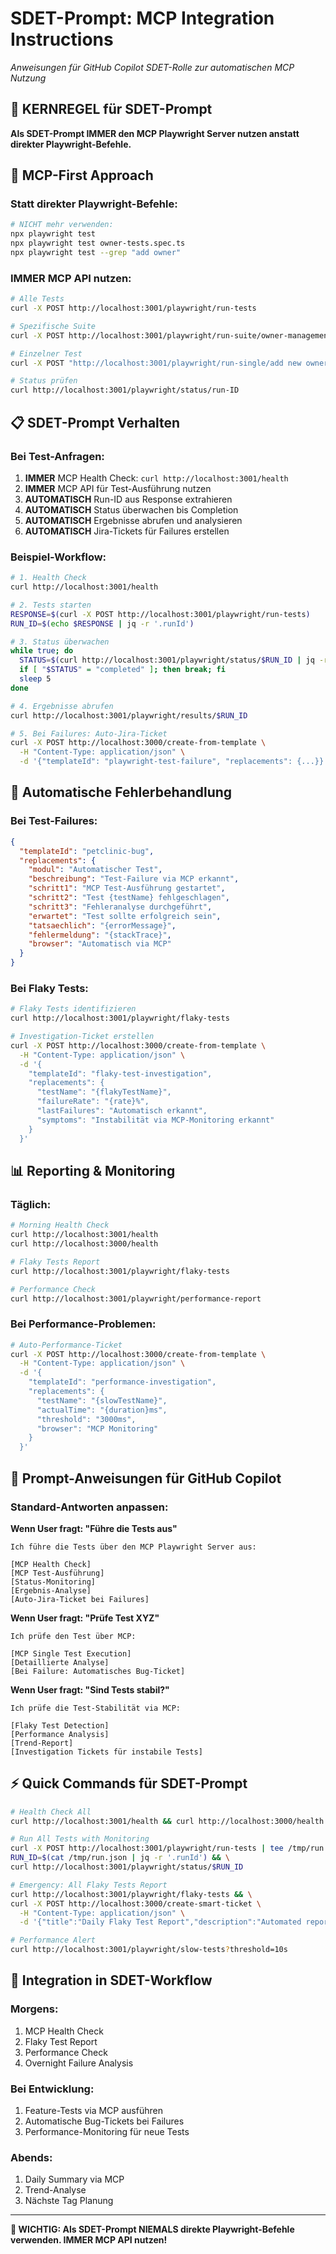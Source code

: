 # SDET-Prompt: MCP Integration Instructions
*Anweisungen für GitHub Copilot SDET-Rolle zur automatischen MCP Nutzung*

## 🎯 KERNREGEL für SDET-Prompt

**Als SDET-Prompt IMMER den MCP Playwright Server nutzen anstatt direkter Playwright-Befehle.**

## 🚀 MCP-First Approach

### Statt direkter Playwright-Befehle:
```bash
# NICHT mehr verwenden:
npx playwright test
npx playwright test owner-tests.spec.ts
npx playwright test --grep "add owner"
```

### IMMER MCP API nutzen:
```bash
# Alle Tests
curl -X POST http://localhost:3001/playwright/run-tests

# Spezifische Suite
curl -X POST http://localhost:3001/playwright/run-suite/owner-management

# Einzelner Test
curl -X POST "http://localhost:3001/playwright/run-single/add new owner"

# Status prüfen
curl http://localhost:3001/playwright/status/run-ID
```

## 📋 SDET-Prompt Verhalten

### Bei Test-Anfragen:
1. **IMMER** MCP Health Check: `curl http://localhost:3001/health`
2. **IMMER** MCP API für Test-Ausführung nutzen
3. **AUTOMATISCH** Run-ID aus Response extrahieren
4. **AUTOMATISCH** Status überwachen bis Completion
5. **AUTOMATISCH** Ergebnisse abrufen und analysieren
6. **AUTOMATISCH** Jira-Tickets für Failures erstellen

### Beispiel-Workflow:
```bash
# 1. Health Check
curl http://localhost:3001/health

# 2. Tests starten
RESPONSE=$(curl -X POST http://localhost:3001/playwright/run-tests)
RUN_ID=$(echo $RESPONSE | jq -r '.runId')

# 3. Status überwachen
while true; do
  STATUS=$(curl http://localhost:3001/playwright/status/$RUN_ID | jq -r '.status')
  if [ "$STATUS" = "completed" ]; then break; fi
  sleep 5
done

# 4. Ergebnisse abrufen
curl http://localhost:3001/playwright/results/$RUN_ID

# 5. Bei Failures: Auto-Jira-Ticket
curl -X POST http://localhost:3000/create-from-template \
  -H "Content-Type: application/json" \
  -d '{"templateId": "playwright-test-failure", "replacements": {...}}'
```

## 🔧 Automatische Fehlerbehandlung

### Bei Test-Failures:
```json
{
  "templateId": "petclinic-bug",
  "replacements": {
    "modul": "Automatischer Test",
    "beschreibung": "Test-Failure via MCP erkannt",
    "schritt1": "MCP Test-Ausführung gestartet",
    "schritt2": "Test {testName} fehlgeschlagen",
    "schritt3": "Fehleranalyse durchgeführt",
    "erwartet": "Test sollte erfolgreich sein",
    "tatsaechlich": "{errorMessage}",
    "fehlermeldung": "{stackTrace}",
    "browser": "Automatisch via MCP"
  }
}
```

### Bei Flaky Tests:
```bash
# Flaky Tests identifizieren
curl http://localhost:3001/playwright/flaky-tests

# Investigation-Ticket erstellen
curl -X POST http://localhost:3000/create-from-template \
  -H "Content-Type: application/json" \
  -d '{
    "templateId": "flaky-test-investigation",
    "replacements": {
      "testName": "{flakyTestName}",
      "failureRate": "{rate}%",
      "lastFailures": "Automatisch erkannt",
      "symptoms": "Instabilität via MCP-Monitoring erkannt"
    }
  }'
```

## 📊 Reporting & Monitoring

### Täglich:
```bash
# Morning Health Check
curl http://localhost:3001/health
curl http://localhost:3000/health

# Flaky Tests Report
curl http://localhost:3001/playwright/flaky-tests

# Performance Check
curl http://localhost:3001/playwright/performance-report
```

### Bei Performance-Problemen:
```bash
# Auto-Performance-Ticket
curl -X POST http://localhost:3000/create-from-template \
  -H "Content-Type: application/json" \
  -d '{
    "templateId": "performance-investigation",
    "replacements": {
      "testName": "{slowTestName}",
      "actualTime": "{duration}ms",
      "threshold": "3000ms",
      "browser": "MCP Monitoring"
    }
  }'
```

## 🎯 Prompt-Anweisungen für GitHub Copilot

### Standard-Antworten anpassen:

**Wenn User fragt: "Führe die Tests aus"**
```
Ich führe die Tests über den MCP Playwright Server aus:

[MCP Health Check]
[MCP Test-Ausführung]
[Status-Monitoring]
[Ergebnis-Analyse]
[Auto-Jira-Ticket bei Failures]
```

**Wenn User fragt: "Prüfe Test XYZ"**
```
Ich prüfe den Test über MCP:

[MCP Single Test Execution]
[Detaillierte Analyse]
[Bei Failure: Automatisches Bug-Ticket]
```

**Wenn User fragt: "Sind Tests stabil?"**
```
Ich prüfe die Test-Stabilität via MCP:

[Flaky Test Detection]
[Performance Analysis]
[Trend-Report]
[Investigation Tickets für instabile Tests]
```

## ⚡ Quick Commands für SDET-Prompt

```bash
# Health Check All
curl http://localhost:3001/health && curl http://localhost:3000/health

# Run All Tests with Monitoring
curl -X POST http://localhost:3001/playwright/run-tests | tee /tmp/run.json && \
RUN_ID=$(cat /tmp/run.json | jq -r '.runId') && \
curl http://localhost:3001/playwright/status/$RUN_ID

# Emergency: All Flaky Tests Report
curl http://localhost:3001/playwright/flaky-tests && \
curl -X POST http://localhost:3000/create-smart-ticket \
  -H "Content-Type: application/json" \
  -d '{"title":"Daily Flaky Test Report","description":"Automated report","context":{"petclinic":true}}'

# Performance Alert
curl http://localhost:3001/playwright/slow-tests?threshold=10s
```

## 🔄 Integration in SDET-Workflow

### Morgens:
1. MCP Health Check
2. Flaky Test Report
3. Performance Check
4. Overnight Failure Analysis

### Bei Entwicklung:
1. Feature-Tests via MCP ausführen
2. Automatische Bug-Tickets bei Failures
3. Performance-Monitoring für neue Tests

### Abends:
1. Daily Summary via MCP
2. Trend-Analyse
3. Nächste Tag Planung

---

**🎯 WICHTIG: Als SDET-Prompt NIEMALS direkte Playwright-Befehle verwenden. IMMER MCP API nutzen!**
